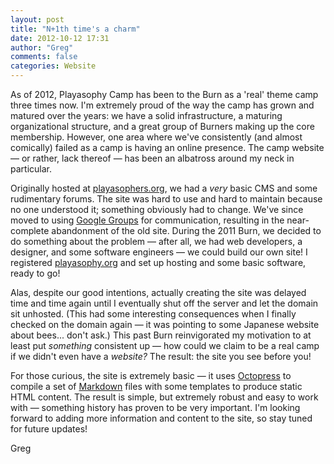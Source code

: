 ```yaml
---
layout: post
title: "N+1th time's a charm"
date: 2012-10-12 17:31
author: "Greg"
comments: false
categories: Website
---
```

As of 2012, Playasophy Camp has been to the Burn as a 'real' theme camp three times now.
I'm extremely proud of the way the camp has grown and matured over the years:
we have a solid infrastructure, a maturing organizational structure, and a great group of Burners making up the core membership.
However, one area where we've consistently (and almost comically) failed as a camp is having an online presence.
The camp website &mdash; or rather, lack thereof &mdash; has been an albatross around my neck in particular.

<!-- more -->

Originally hosted at [playasophers.org](http://www.playasophers.org/), we had a _very_ basic CMS and some rudimentary forums.
The site was hard to use and hard to maintain because no one understood it; something obviously had to change.
We've since moved to using [Google Groups](https://groups.google.com/) for communication, resulting in the near-complete abandonment of the old site.
During the 2011 Burn, we decided to do something about the problem &mdash; after all, we had web developers, a designer, and some software engineers &mdash;
we could build our own site!
I registered [playasophy.org](http://www.playasophy.org/) and set up hosting and some basic software, ready to go!

Alas, despite our good intentions, actually creating the site was delayed time and time again until I eventually shut off the server and let the domain sit unhosted.
(This had some interesting consequences when I finally checked on the domain again &mdash; it was pointing to some Japanese website about bees... don't ask.)
This past Burn reinvigorated my motivation to at least put _something_ consistent up &mdash; how could we claim to be a real camp if we didn't even have a _website?_
The result: the site you see before you!

For those curious, the site is extremely basic &mdash; it uses [Octopress](http://octopress.org)
to compile a set of [Markdown](http://daringfireball.net/projects/markdown/) files with some templates to produce static HTML content.
The result is simple, but extremely robust and easy to work with &mdash; something history has proven to be very important.
I'm looking forward to adding more information and content to the site, so stay tuned for future updates!

Greg
